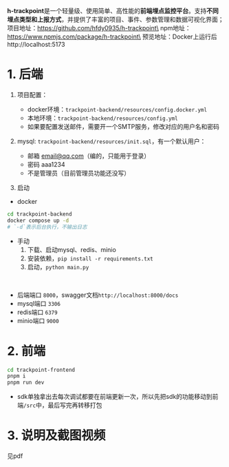 
**h-trackpoint**是一个轻量级、使用简单、高性能的**前端埋点监控平台**。支持**不同埋点类型和上报方式**，并提供了丰富的项目、事件、参数管理和数据可视化界面；\
项目地址：https://github.com/hfdy0935/h-trackpoint\
npm地址：https://www.npmjs.com/package/h-trackpoint\
预览地址：Docker上运行后http://localhost:5173


# 1. 后端

1. 项目配置：
    - docker环境：`trackpoint-backend/resources/config.docker.yml`
    - 本地环境：`trackpoint-backend/resources/config.yml`
    - 如果要配置发送邮件，需要开一个SMTP服务，修改对应的用户名和密码

2. mysql: `trackpoint-backend/resources/init.sql`，有一个默认用户：
    - 邮箱 email@qq.com（编的，只能用于登录）
    - 密码 aaa1234
    - 不是管理员（目前管理员功能还没写）

3. 启动

- docker
```bash
cd trackpoint-backend
docker compose up -d
# `-d`表示后台执行，不输出日志
```

- 手动
    1. 下载、启动mysql、redis、minio
    3. 安装依赖，`pip install -r requirements.txt`
    4. 启动，`python main.py`
<br/>

 - 后端端口 `8000`，swagger文档`http://localhost:8000/docs`
 - mysql端口 `3306`
 - redis端口 `6379`
 - minio端口 `9000`


# 2. 前端

```bash
cd trackpoint-frontend
pnpm i
pnpm run dev
```

- sdk单独拿出去每次调试都要在前端更新一次，所以先把sdk的功能移动到前端`/src`中，最后写完再转移打包


# 3. 说明及截图视频
见pdf